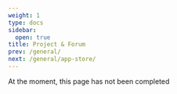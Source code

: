 ```yaml
---
weight: 1
type: docs
sidebar:
  open: true  
title: Project & Forum
prev: /general/
next: /general/app-store/
---
```


At the moment, this page has not been completed